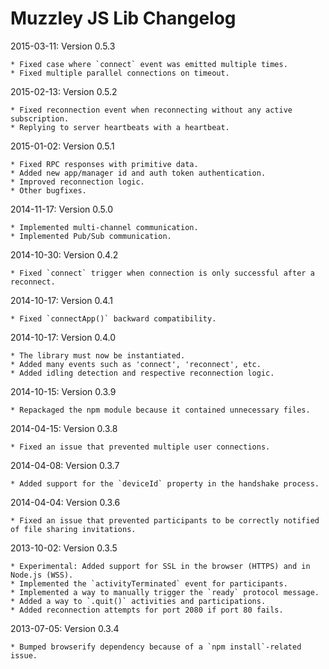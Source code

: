# Muzzley JS Lib Changelog

2015-03-11: Version 0.5.3

    * Fixed case where `connect` event was emitted multiple times.
    * Fixed multiple parallel connections on timeout. 

2015-02-13: Version 0.5.2

    * Fixed reconnection event when reconnecting without any active subscription.
    * Replying to server heartbeats with a heartbeat.

2015-01-02: Version 0.5.1

    * Fixed RPC responses with primitive data.
    * Added new app/manager id and auth token authentication.
    * Improved reconnection logic.
    * Other bugfixes.

2014-11-17: Version 0.5.0

    * Implemented multi-channel communication.
    * Implemented Pub/Sub communication.

2014-10-30: Version 0.4.2

    * Fixed `connect` trigger when connection is only successful after a reconnect.

2014-10-17: Version 0.4.1

    * Fixed `connectApp()` backward compatibility.

2014-10-17: Version 0.4.0

    * The library must now be instantiated.
    * Added many events such as 'connect', 'reconnect', etc.
    * Added idling detection and respective reconnection logic.

2014-10-15: Version 0.3.9

    * Repackaged the npm module because it contained unnecessary files.

2014-04-15: Version 0.3.8

    * Fixed an issue that prevented multiple user connections.

2014-04-08: Version 0.3.7

    * Added support for the `deviceId` property in the handshake process.

2014-04-04: Version 0.3.6

    * Fixed an issue that prevented participants to be correctly notified of file sharing invitations.

2013-10-02: Version 0.3.5

    * Experimental: Added support for SSL in the browser (HTTPS) and in Node.js (WSS).
    * Implemented the `activityTerminated` event for participants.
    * Implemented a way to manually trigger the `ready` protocol message.
    * Added a way to `.quit()` activities and participations.
    * Added reconnection attempts for port 2080 if port 80 fails.

2013-07-05: Version 0.3.4

    * Bumped browserify dependency because of a `npm install`-related issue.
